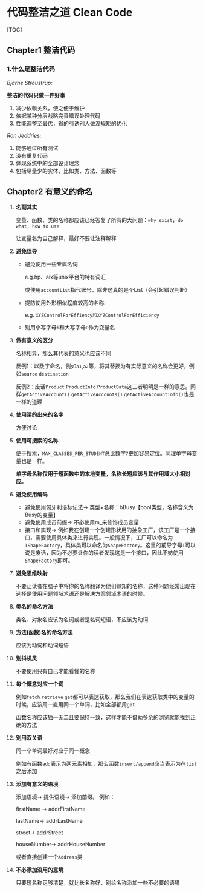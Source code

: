 # 代码整洁之道 Clean Code

[TOC]

## Chapter1 整洁代码

### 1.什么是整洁代码

*Bjarne Stroustrup:*

**整洁的代码只做一件好事**

1. 减少依赖关系，使之便于维护
2. 依据某种分层战略完善错误处理代码
3. 性能调整至最优，省的引诱别人做没规矩的优化

*Ron Jeddries:*

1. 能够通过所有测试
2. 没有重复代码
3. 体现系统中的全部设计理念
4. 包括尽量少的实体，比如类、方法、函数等



## Chapter2 有意义的命名

1. **名副其实**

   变量、函数、类的名称都应该已经答复了所有的大问题：`why exist; do what; how to use`

   让变量名为自己解释，最好不要让注释解释 

2. **避免误导**

   - 避免使用一些专属名词

     e.g.hp、aix等unix平台的特有词汇

     或使用`accountList`指代账号，除非这真的是个List（会引起错误判断）

   - 提防使用外形相似程度较高的名称

     e.g. `XYZControlForEffiency和XYZControlForEfficiency`

   - 别用小写字母`i`和大写字母`O`作为变量名

3. **做有意义的区分**

   名称相异，那么其代表的意义也应该不同

   反例1：以数字命名，例如`a1`,`a2`等，将其替换为有实际意义的名称会更好，例如`source` `destination`

   反例2：废话`Product` `ProductInfo` `ProductData`这三者明明是一样的意思。同样`getActiveAccount()` `getActiveAccounts()` `getActiveAccountInfo()`也是一样的道理

4. **使用读的出来的名字**

   方便讨论

5. **使用可搜索的名称**

   便于搜索，`MAX_CLASSES_PER_STUDENT`总比数字`7`更加容易定位。同理单字母变量也是一样。

   **单字母名称仅用于短函数中的本地变量，名称长短应该与其作用域大小相对应。**

6. **避免使用编码**

   - 避免使用匈牙利语标记法$\rightarrow$ 类型+名称：bBusy【bool类型，名称含义为Busy的变量】
   - 避免使用成员前缀$\rightarrow$ 不必使用m_来修饰成员变量
   - 接口和实现$\rightarrow$ 例如我在创建一个创建形状用的抽象工厂，该工厂是一个接口，需要使用具体类来进行实现。一般情况下，工厂可以命名为`IShapeFactory`，具体类可以命名为`ShapeFactory`。这里的前导字母`I`可以说是废话，因为不必要让你的读者发现这是一个接口，因此不妨使用`ShapeFactory`即可。

7. **避免思维映射**

   不要让读者在脑子中将你的名称翻译为他们熟知的名称，这种问题经常出现在选择是使用问题领域术语还是解决方案领域术语的时候。

8. **类名的命名方法**

   类名、对象名应该为名词或者是名词短语，不应该为动词

9. **方法(函数)名的命名方法**

   应该为动词和动词短语

10. **别抖机灵**

    不要使用只有自己才能看懂的名称

11. **每个概念对应一个词**

    例如`fetch` `retrieve` `get`都可以表达获取，那么我们在表达获取类中的变量的时候，应该用一直用同一个单词，比如全部都用`get`

    函数名称应该独一无二且要保持一致，这样才能不借助多余的浏览就能找到正确的方法

12. **别用双关语**

    同一个单词最好对应于同一概念

    例如有函数`add`表示为两元素相加，那么函数`insert/append`应当表示为在`list`之后添加

13. **添加有意义的语境**

    添加语境$\rightarrow$ 提供语境$\rightarrow$ 添加前缀。 例如：

    firstName $\rightarrow$ addrFirstName

    lastName$\rightarrow$ addrLastName

    street$\rightarrow$ addrStreet

    houseNumber$\rightarrow$ addrHouseNumber

    或者直接创建一个`Address`类

14. **不必添加没用的意境**

    只要短名称足够清楚，就比长名称好，别给名称添加一些不必要的语境









































